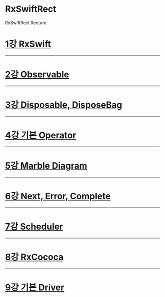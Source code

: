 # RxSwiftRect
RxSwiftRect Recture

[1강 RxSwift](https://github.com/HwangWoonChun/RxSwiftRect/blob/master/RxRect01.md)
===========
* * *
[2강 Observable](https://github.com/HwangWoonChun/RxSwiftRect/blob/master/RxRect02.md)
===========
* * *
[3강 Disposable, DisposeBag](https://github.com/HwangWoonChun/RxSwiftRect/blob/master/RxRect03.md)
===========
* * *
[4강 기본 Operator](https://github.com/HwangWoonChun/RxSwiftRect/blob/master/RxRect04.md)
===========
* * *
[5강 Marble Diagram](https://github.com/HwangWoonChun/RxSwiftRect/blob/master/RxRect04.md)
===========
* * *
[6강 Next, Error, Complete](https://github.com/HwangWoonChun/RxSwiftRect/blob/master/RxRect04.md)
===========
* * *
[7강 Scheduler](https://github.com/HwangWoonChun/RxSwiftRect/blob/master/RxRect04.md)
===========
* * *
[8강 RxCococa](https://github.com/HwangWoonChun/RxSwiftRect/blob/master/RxRect04.md)
===========
* * *
[9강 기본 Driver](https://github.com/HwangWoonChun/RxSwiftRect/blob/master/RxRect04.md)
===========
